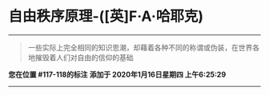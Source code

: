 # 自由秩序原理-([英]F·A·哈耶克)

---

> 一些实际上完全相同的知识思潮，却藉着各种不同的称谓或伪装，在世界各地摧毁着人们对自由的信仰的基础

**您在位置 #117-118的标注** **添加于 2020年1月16日星期四 上午6:25:29**

---

